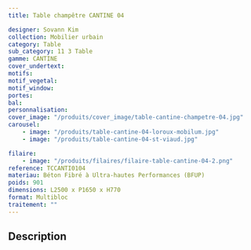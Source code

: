 ```yaml
---
title: Table champêtre CANTINE 04

designer: Sovann Kim
collection: Mobilier urbain
category: Table
sub_category: 11 3 Table
gamme: CANTINE
cover_undertext:
motifs:
motif_vegetal:
motif_window:
portes:
bal:
personnalisation:
cover_image: "/produits/cover_image/table-cantine-champetre-04.jpg"
carousel:
    - image: "/produits/table-cantine-04-loroux-mobilum.jpg"
    - image: "/produits/table-cantine-04-st-viaud.jpg"

filaire:
    - image: "/produits/filaires/filaire-table-cantine-04-2.png"
reference: TCCANTI0104
materiau: Béton Fibré à Ultra-hautes Performances (BFUP)
poids: 901
dimensions: L2500 x P1650 x H770
format: Multibloc
traitement: ""
---
```


## Description
